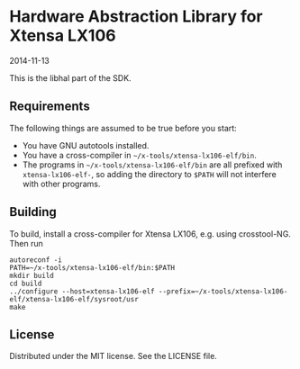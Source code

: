 Hardware Abstraction Library for Xtensa LX106
=============================================
2014-11-13

This is the libhal part of the SDK.


Requirements
------------
The following things are assumed to be true before you start:

- You have GNU autotools installed.
- You have a cross-compiler in `~/x-tools/xtensa-lx106-elf/bin`.
- The programs in `~/x-tools/xtensa-lx106-elf/bin` are all prefixed with `xtensa-lx106-elf-`,
  so adding the directory to `$PATH` will not interfere with other programs.


Building
--------
To build, install a cross-compiler for Xtensa LX106, e.g. using crosstool-NG. Then run

    autoreconf -i
    PATH=~/x-tools/xtensa-lx106-elf/bin:$PATH
    mkdir build
    cd build
    ../configure --host=xtensa-lx106-elf --prefix=~/x-tools/xtensa-lx106-elf/xtensa-lx106-elf/sysroot/usr
    make


License
-------
Distributed under the MIT license. See the LICENSE file.
